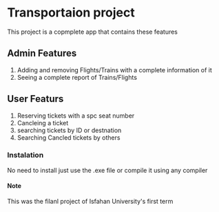 # Transportaion project
This project is a copmplete app that contains these features
## Admin Features
1) Adding and removing Flights/Trains with a complete information of it
2) Seeing a complete report of Trains/Flights

## User Featurs
1) Reserving tickets with a spc seat number
2) Cancleing a ticket
3) searching tickets by ID or destnation
4) Searching Cancled tickets by others

### Instalation
No need to install just use the .exe file or compile it using any compiler

#### Note
This was the filanl project of Isfahan University's first term
